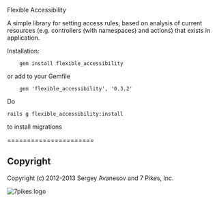 Flexible Accessibility

A simple library for setting access rules, based on analysis of current resources (e.g. controllers (with namespaces) and actions) that exists in application.

Installation:

		gem install flexible_accessibility

  or add to your Gemfile

		gem 'flexible_accessibility', '0.3.2'

  Do

    rails g flexible_accessibility:install 

  to install migrations

======================

## Copyright
Copyright (c) 2012-2013 Sergey Avanesov and 7 Pikes, Inc.

![7pikes logo](https://github.com/7Pikes/flexible_accessibility/wiki/Logo.png)
